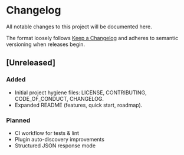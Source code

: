 # Changelog

All notable changes to this project will be documented here.

The format loosely follows [Keep a Changelog](https://keepachangelog.com/en/1.1.0/) and adheres to semantic versioning when releases begin.

## [Unreleased]
### Added
- Initial project hygiene files: LICENSE, CONTRIBUTING, CODE_OF_CONDUCT, CHANGELOG.
- Expanded README (features, quick start, roadmap).

### Planned
- CI workflow for tests & lint
- Plugin auto-discovery improvements
- Structured JSON response mode
